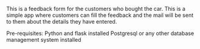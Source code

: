 This is a feedback form for the customers who bought the car. This is a simple app where customers can fill the feedback and the mail will be sent to them about the details they have entered.

Pre-requisites:
Python and flask installed
Postgresql or any other database management system installed
